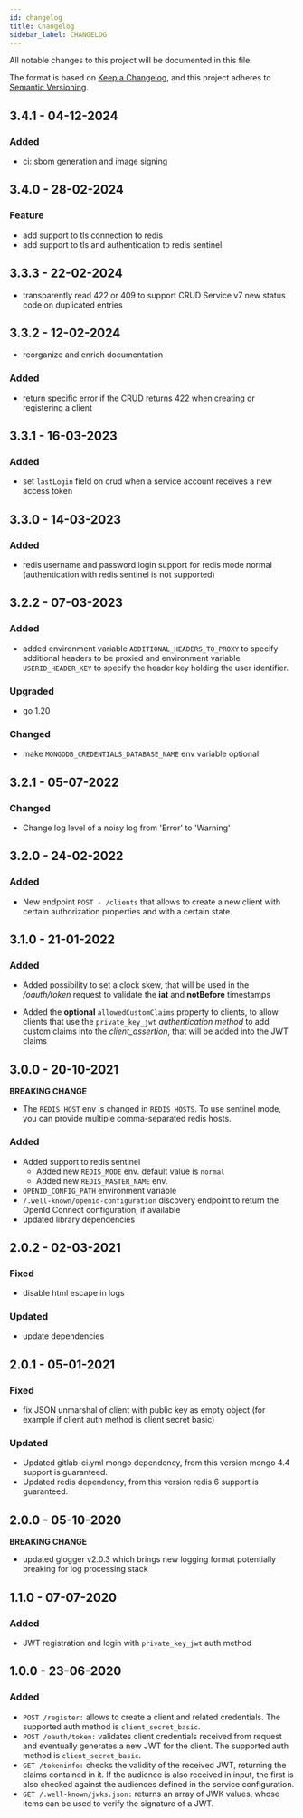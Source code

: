 ```yaml
---
id: changelog
title: Changelog
sidebar_label: CHANGELOG
---
```


<!--
WARNING: this file was automatically generated by Mia-Platform Doc Aggregator.
DO NOT MODIFY IT BY HAND.
Instead, modify the source file and run the aggregator to regenerate this file.
-->

All notable changes to this project will be documented in this file.

The format is based on [Keep a Changelog](https://keepachangelog.com/en/1.0.0/),
and this project adheres to [Semantic Versioning](https://semver.org/spec/v2.0.0.html).

## 3.4.1 - 04-12-2024

### Added

- ci: sbom generation and image signing

## 3.4.0 - 28-02-2024

### Feature

- add support to tls connection to redis
- add support to tls and authentication to redis sentinel

## 3.3.3 - 22-02-2024

- transparently read 422 or 409 to support CRUD Service v7 new status code on duplicated entries

## 3.3.2 - 12-02-2024

- reorganize and enrich documentation

### Added

- return specific error if the CRUD returns 422 when creating or registering a client

## 3.3.1 - 16-03-2023

### Added

- set `lastLogin` field on crud when a service account receives a new access token

## 3.3.0 - 14-03-2023

### Added

- redis username and password login support for redis mode normal (authentication with redis sentinel is not supported)

## 3.2.2 - 07-03-2023

### Added

- added environment variable `ADDITIONAL_HEADERS_TO_PROXY` to specify additional headers to be proxied and environment variable `USERID_HEADER_KEY` to specify the header key holding the user identifier.

### Upgraded

- go 1.20

### Changed

- make `MONGODB_CREDENTIALS_DATABASE_NAME` env variable optional

## 3.2.1 - 05-07-2022

### Changed

- Change log level of a noisy log from 'Error' to 'Warning'

## 3.2.0 - 24-02-2022

### Added

- New endpoint `POST - /clients` that allows to create a new client with certain authorization properties and with a certain state.

## 3.1.0 - 21-01-2022

### Added

- Added possibility to set a clock skew, that will be used in the _/oauth/token_ request to validate the **iat** and **notBefore** timestamps

- Added the **optional** `allowedCustomClaims` property to clients, to allow clients that use the `private_key_jwt` _authentication method_ to add custom claims into the *client_assertion*, that will be added into the JWT claims

## 3.0.0 - 20-10-2021

**BREAKING CHANGE**

- The `REDIS_HOST` env is changed in `REDIS_HOSTS`. To use sentinel mode, you can provide multiple comma-separated redis hosts.

### Added

- Added support to redis sentinel
  - Added new `REDIS_MODE` env. default value is `normal`
  - Added new `REDIS_MASTER_NAME` env.
- `OPENID_CONFIG_PATH` environment variable
- `/.well-known/openid-configuration` discovery endpoint to return the OpenId Connect configuration, if available
- updated library dependencies

## 2.0.2 - 02-03-2021

### Fixed

- disable html escape in logs

### Updated

- update dependencies

## 2.0.1 - 05-01-2021

### Fixed

- fix JSON unmarshal of client with public key as empty object (for example if client auth method is client secret basic)

### Updated

- Updated gitlab-ci.yml mongo dependency, from this version mongo 4.4 support is guaranteed.
- Updated redis dependency, from this version redis 6 support is guaranteed.

## 2.0.0 - 05-10-2020

**BREAKING CHANGE**

- updated glogger v2.0.3 which brings new logging format potentially breaking for log processing stack

## 1.1.0 - 07-07-2020

### Added

- JWT registration and login with `private_key_jwt` auth method

## 1.0.0 - 23-06-2020
### Added
- ```POST /register:``` allows to create a client and related credentials. The supported auth method is ```client_secret_basic```.
- ```POST /oauth/token:``` validates client credentials received from request and eventually generates a new JWT for the client. The supported auth method is ```client_secret_basic```.
- ```GET /tokeninfo:``` checks the validity of the received JWT, returning the claims contained in it. If the audience is also received in input, the first is also checked against the audiences defined in the service configuration.
- ```GET /.well-known/jwks.json:``` returns an array of JWK values, whose items can be used to verify the signature of a JWT.
